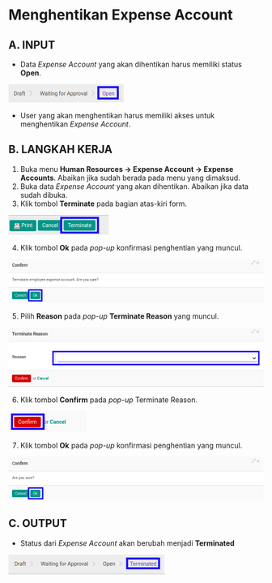 # Menghentikan Expense Account

## A. INPUT

* Data *Expense Account* yang akan dihentikan harus memiliki status **Open**.

![](../../img/expense-account/status-open.png)

* User yang akan menghentikan harus memiliki akses untuk menghentikan *Expense Account*.

## B. LANGKAH KERJA

1. Buka menu **Human Resources -> Expense Account -> Expense Accounts**. Abaikan jika sudah berada pada menu yang dimaksud.
2. Buka data *Expense Account* yang akan dihentikan. Abaikan jika data sudah dibuka.
3. Klik tombol **Terminate** pada bagian atas-kiri form.

![](../../img/expense-account/tombol-terminate.png)

4. Klik tombol **Ok** pada *pop-up* konfirmasi penghentian yang muncul.

![](../../img/expense-account/pop-up-konfirmasi-terminate.png)

5. Pilih **Reason** pada *pop-up* **Terminate Reason** yang muncul.

![](../../img/expense-account/pilihan-termination-reason.png)

6. Klik tombol **Confirm** pada *pop-up* Terminate Reason.

![](../../img/expense-account/tombol-confirm-termination-reason.png)

7. Klik tombol **Ok** pada *pop-up* konfirmasi penghentian yang muncul.

![](../../img/expense-account/tombol-ok-confirm-terminate.png)

## C. OUTPUT

* Status dari *Expense Account* akan berubah menjadi **Terminated**

![](../../img/expense-account/status-terminated.png)
